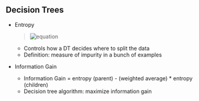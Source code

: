 ## Decision Trees

- Entropy
  
  > ![equation](http://latex.codecogs.com/gif.latex?entropy=\sum_{i}-p_i\log_2(p_i))
  - Controls how a DT decides where to split the data
  - Definition: measure of impurity in a bunch of examples
- Information Gain
  - Information Gain = entropy (parent) - (weighted average) * entropy (children)
  - Decision tree algorithm: maximize information gain
